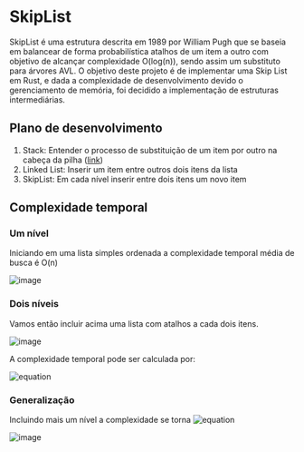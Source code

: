 # SkipList
SkipList é uma estrutura descrita em 1989 por William Pugh que se baseia em balancear de forma probabilística atalhos de um item a outro com objetivo de alcançar complexidade O(log(n)), sendo assim um substituto para árvores AVL. O objetivo deste projeto é de implementar uma Skip List em Rust, e dada a complexidade de desenvolvimento devido o gerenciamento de memória, foi decidido a implementação de estruturas intermediárias.

## Plano de desenvolvimento
1. Stack: Entender o processo de substituição de um item por outro na cabeça da pilha ([link](https://github.com/crispim1411/skiplist/blob/master/src/stack.rs))
3. Linked List: Inserir um item entre outros dois itens da lista
4. SkipList: Em cada nível inserir entre dois itens um novo item

## Complexidade temporal
### Um nível
Iniciando em uma lista simples ordenada a complexidade temporal média de busca é O(n)

![image](https://user-images.githubusercontent.com/29204714/162274513-f24f34d8-e1b9-4c17-aa2c-b3c687e743ce.png)

### Dois níveis
Vamos então incluir acima uma lista com atalhos a cada dois itens. 

![image](https://user-images.githubusercontent.com/29204714/162274639-8b236949-5c30-40d7-84bb-1aabe8b26837.png)

A complexidade temporal pode ser calculada por: 

![equation](https://latex.codecogs.com/svg.image?\text{Custo&space;temporal}&space;\approx&space;\mid&space;L1&space;\mid&space;&plus;&space;\frac{\mid&space;L0&space;\mid}{\mid&space;L1&space;\mid})

### Generalização
Incluindo mais um nível a complexidade se torna ![equation](https://latex.codecogs.com/svg.image?3\sqrt[3]{n})

![image](https://user-images.githubusercontent.com/29204714/162274763-6ba12002-8007-4b8c-a4df-5ff72551bfc4.png)
